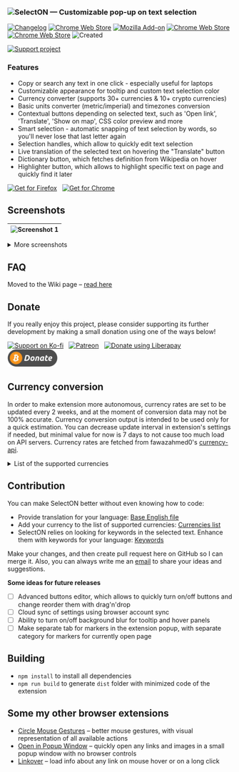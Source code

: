 <!-- # <sub><img src="./src/assets/icons/logo-new.png" height="48" width="48"></sub> SelectON — text selection popup -->
### <img src="./screenshots/banner.png" alt="SelectON — Customizable pop-up on text selection" >

[![Changelog](https://img.shields.io/chrome-web-store/v/pemdbnndbdpbelmfcddaihdihdfmnadi?label=version&color=yellow)](./CHANGELOG.md)
[![Chrome Web Store](https://img.shields.io/chrome-web-store/users/pemdbnndbdpbelmfcddaihdihdfmnadi?label=users&logo=googlechrome&logoColor=white&color=blue)](https://chrome.google.com/webstore/detail/selection-actions/pemdbnndbdpbelmfcddaihdihdfmnadi)
[![Mozilla Add-on](https://img.shields.io/amo/users/selection-actions?color=%23FF6611&label=users&logo=Firefox)](https://addons.mozilla.org/firefox/addon/selection-actions/)
[![Chrome Web Store](https://img.shields.io/chrome-web-store/rating/pemdbnndbdpbelmfcddaihdihdfmnadi)](https://chrome.google.com/webstore/detail/selecton/pemdbnndbdpbelmfcddaihdihdfmnadi/reviews)
[![Chrome Web Store](https://img.shields.io/chrome-web-store/rating-count/pemdbnndbdpbelmfcddaihdihdfmnadi?style=flat&label=reviews)](https://chrome.google.com/webstore/detail/selecton/pemdbnndbdpbelmfcddaihdihdfmnadi/reviews)
![Created](https://img.shields.io/github/created-at/emvaized/selecton-extension?color=purple&label=created)
<!-- [![Support project](https://shields.io/badge/Ko--fi-Donate-ff5f5f?logo=Ko-Fi&style=for-the-badgeKo-fi)](https://ko-fi.com/emvaized) -->
<!-- [![Patreon](https://shields.io/badge/Patreon-Become_a_patron-f76859?logo=Patreon)](https://patreon.com/emvaized) -->
[![Support project](https://img.shields.io/badge/%E2%9D%A4%EF%B8%8F_Support_this_project-grey)](https://github.com/emvaized/selecton-extension?tab=readme-ov-file#donate)



<!-- > Customizable pop-up with action buttons on text selection! -->
### Features
* Copy or search any text in one click - especially useful for laptops
* Customizable appearance for tooltip and custom text selection color
* Currency converter (supports 30+ currencies & 10+ crypto currencies)
* Basic units converter (metric/imperial) and timezones conversion
* Contextual buttons depending on selected text, such as 'Open link', 'Translate', 'Show on map', CSS color preview and more 
* Smart selection - automatic snapping of text selection by words, so you'll never lose that last letter again
* Selection handles, which allow to quickly edit text selection
* Live translation of the selected text on hovering the "Translate" button
* Dictionary button, which fetches definition from Wikipedia on hover
* Highlighter button, which allows to highlight specific text on page and quickly find it later

<a href="https://addons.mozilla.org/firefox/addon/selection-actions/"><img src="https://user-images.githubusercontent.com/585534/107280546-7b9b2a00-6a26-11eb-8f9f-f95932f4bfec.png" alt="Get for Firefox"></a> &nbsp; <a href="https://chrome.google.com/webstore/detail/selection-actions/pemdbnndbdpbelmfcddaihdihdfmnadi"><img src="https://developer.chrome.com/static/docs/webstore/branding/image/iNEddTyWiMfLSwFD6qGq.png" alt="Get for Chrome" height=65 ></a>


## Screenshots
| ![Screenshot 1](./screenshots/screenshot.png) |
|-|
<details>
<summary>More screenshots</summary>

| ![Screenshot 3](./screenshots/screenshot_3.png) |
|-|
| ![Screenshot 2](./screenshots/screenshot_2.png) |
|-|

</details>


## FAQ

Moved to the Wiki page – [read here](https://github.com/emvaized/selecton-extension/wiki/FAQ-(Frequently-Asked-Questions))

## Donate
If you really enjoy this project, please consider supporting its further development by making a small donation using one of the ways below! 

<a href="https://ko-fi.com/emvaized"><img src="https://storage.ko-fi.com/cdn/kofi5.png?v=6" alt="Support on Ko-fi" height="40"></a> &nbsp; <a href="https://patreon.com/emvaized"><img src="https://github.com/emvaized/emvaized.github.io/blob/main/donate/assets/patreon-donate-button.png?raw=true" alt="Patreon" height="40" /></a> &nbsp; <a href="https://liberapay.com/emvaized/donate"><img alt="Donate using Liberapay" src="https://liberapay.com/assets/widgets/donate.svg" height="40"></a> &nbsp; <a href="https://emvaized.github.io/donate/bitcoin/"><img src="https://github.com/emvaized/emvaized.github.io/blob/main/donate/bitcoin/assets/bitcoin-donate-button.png?raw=true" alt="Donate Bitcoin" height="40" /></a>

## Currency conversion
In order to make extension more autonomous, currency rates are set to be updated every 2 weeks, and at the moment of conversion data may not be 100% accurate. Currency conversion output is intended to be used only for a quick estimation. You can decrease update interval in extension's settings if needed, but minimal value for now is 7 days to not cause too much load on API servers. Currency rates are fetched from fawazahmed0's [currency-api](https://github.com/fawazahmed0/exchange-api/blob/main/README.md).

<details>
  <summary>List of the supported currencies</summary>
  
```
AUD — Australian Dollar
BGN — Bulgarian Lev
BRL — Brazilian real
CAD — Canadian Dollar
CHF — Swiss Franc
CNY — Chinese Yuan
CRC — Costa Rican Colon 
CZK — Czech Koruna
DKK — Danish Krone 
EUR — Euro
GBP — British Pound 
HKD — Hong Kong dollar
ILS — Israeli New Sheqel
INR — Indian Rupee
IRR — Iranian Rial
JPY — Japanese Yen
KPW — North Korean Won
KRW — South Korean Won
KZT — Kazakhstani Tenge
MNT — Mongolian Tugrik 
MXN — Mexican Peso
NGN — Nigerian Naira
NOK — Norwegian krone
PLN — Polish złoty
RUB — Russian Ruble
SAR — Saudi Riyal
SEK — Swedish Krona
TRY — Turkish Lira 
UAH — Ukrainian Hryvnia
USD — United States Dollar
VND — Vietnamese Dong
ZAR — Rand

Crypto:
BTC — Bitcoin
ETH — Etherium
LTC — Litecoin
ADA — Cardano
BCH — Bitcoin Cash
XRP — Ripple
ZEC — Zcash
XMR — Monero
ZCL — ZClassic
DOGE — Dogecoin
IOTA (MIOTA)
EOS
```
</details>

## Contribution
You can make SelectON better without even knowing how to code:
- Provide translation for your language: [Base English file](./src/assets/_locales/en/messages.json)
- Add your currency to the list of supported currencies: [Currencies list](./src/data/currencies.js)
- SelectON relies on looking for keywords in the selected text. Enhance them with keywords for your language: [Keywords](./src/data/keywords.js)

Make your changes, and then create pull request here on GitHub so I can merge it.
Also, you can always write me an [email](mailto:maximtsyba@gmail.com) to share your ideas and suggestions.

**Some ideas for future releases**

- [ ] Advanced buttons editor, which allows to quickly turn on/off buttons and change reorder them with drag'n'drop
- [ ] Cloud sync of settings using browser account sync
- [ ] Ability to turn on/off background blur for tooltip and hover panels
- [ ] Make separate tab for markers in the extension popup, with separate category for markers for currently open page

## Building
- `npm install` to install all dependencies
- `npm run build` to generate `dist` folder with minimized code of the extension

## Some my other browser extensions
* [Circle Mouse Gestures](https://github.com/emvaized/circle-mouse-gestures) – better mouse gestures, with visual representation of all available actions
* [Open in Popup Window](https://github.com/emvaized/open-in-popup-window-extension) – quickly open any links and images in a small popup window with no browser controls
* [Linkover](https://github.com/emvaized/linkover-extension) – load info about any link on mouse hover or on a long click